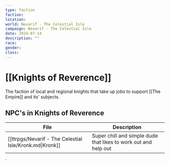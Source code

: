 ```yaml
---
type: faction
faction: 
location: 
world: Nevarif - The Celestial Isle
campaign: Nevarif - The Celestial Isle
date: 2024-07-14
description: ""
race: 
gender: 
class:
---
```

# [[Knights of Reverence]]

The faction of local and regional knights that take up jobs to support [[The Empire]] and its' subjects.
## NPC's in Knights of Reverence 

| File                                                    | Description                                                     |
| ------------------------------------------------------- | --------------------------------------------------------------- |
| [[ttrpgs/Nevarif - The Celestial Isle/Kronk.md\|Kronk]] | Super chill and simple dude that likes to work out and help out |

`